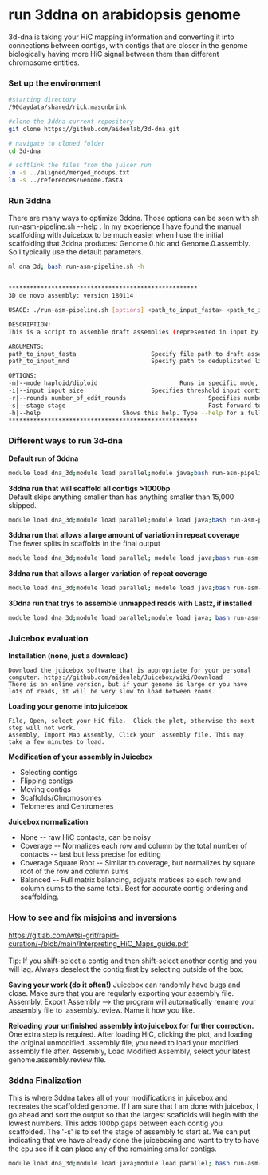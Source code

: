 # run 3ddna on arabidopsis genome

3d-dna is taking your HiC mapping information and converting it into connections between contigs, with contigs that are closer in the genome biologically having more HiC signal between them than different chromosome entities. 


### Set up the environment
```bash
#starting directory
/90daydata/shared/rick.masonbrink

#clone the 3ddna current repository
git clone https://github.com/aidenlab/3d-dna.git

# navigate to cloned folder
cd 3d-dna

# softlink the files from the juicer run
ln -s ../aligned/merged_nodups.txt
ln -s ../references/Genome.fasta
```


### Run 3ddna

There are many ways to optimize 3ddna. Those options can be seen with sh run-asm-pipeline.sh --help . In my experience I have found the manual scaffolding with Juicebox to be much easier when I use the initial scaffolding that 3ddna produces: Genome.0.hic and Genome.0.assembly. So I typically use the default parameters.
```bash
ml dna_3d; bash run-asm-pipeline.sh -h 


*****************************************************
3D de novo assembly: version 180114

USAGE: ./run-asm-pipeline.sh [options] <path_to_input_fasta> <path_to_input_mnd>

DESCRIPTION:
This is a script to assemble draft assemblies (represented in input by draft fasta and deduplicated list of alignments of Hi-C reads to this fasta as produced by the Juicer pipeline) into chromosome-length scaffolds. The script will produce an output fasta file, a Hi-C map of the final assembly, and a few supplementary annotation files to help review the result in Juicebox.

ARGUMENTS:
path_to_input_fasta                     Specify file path to draft assembly fasta file.
path_to_input_mnd                       Specify path to deduplicated list of alignments of Hi-C reads to the draft assembly fasta as produced by the Juicer pipeline: the merged_nodups file (mnd).

OPTIONS:
-m|--mode haploid/diploid                       Runs in specific mode, either haploid or diploid (default is haploid).
-i|--input input_size                   Specifies threshold input contig/scaffold size (default is 15000). Contigs/scaffolds smaller than input_size are going to be ignored.
-r|--rounds number_of_edit_rounds                       Specifies number of iterative rounds for misjoin correction (default is 2).
-s|--stage stage                                        Fast forward to later assembly steps, can be polish, split, seal, merge and finalize.
-h|--help                       Shows this help. Type --help for a full set of options.
*****************************************************
```

### Different ways to run 3d-dna

**Default run of 3ddna**
```bash
module load dna_3d;module load parallel;module java;bash run-asm-pipeline.sh Genome.fasta merged_nodups.txt 
```
**3ddna run that will scaffold all contigs >1000bp** <br>
Default skips anything smaller than has anything smaller than 15,000 skipped.
```bash
module load dna_3d;module load parallel;module load java;bash run-asm-pipeline.sh -i 1000 Genome.fasta merged_nodups.txt 
```
**3ddna run that allows a large amount of variation in repeat coverage** <br>
The fewer splits in scaffolds in the final output <br>
```bash
module load dna_3d;module load parallel; module load java;bash run-asm-pipeline.sh Genome.fasta merged_nodups.txt --editor-repeat-coverage 20
```
**3ddna run that allows a larger variation of repeat coverage**
```bash
module load dna_3d;module load parallel; module load java;bash run-asm-pipeline.sh --editor-repeat-coverage 20 Genome.fasta merged_nodups.txt 
```
**3Ddna run that trys to assemble unmapped reads with Lastz, if installed**
```bash
module load dna_3d;module load parallel;module load java; bash run-asm-pipeline.sh -m diploid Genome.fasta merged_nodups.txt
```

### Juicebox evaluation 

**Installation (none, just a download)**
```
Download the juicebox software that is appropriate for your personal computer. https://github.com/aidenlab/Juicebox/wiki/Download
There is an online version, but if your genome is large or you have lots of reads, it will be very slow to load between zooms.  
```

**Loading your genome into juicebox**
```
File, Open, select your HiC file.  Click the plot, otherwise the next step will not work. 
Assembly, Import Map Assembly, Click your .assembly file. This may take a few minutes to load. 
```

**Modification of your assembly in Juicebox**
* Selecting contigs
* Flipping contigs
* Moving contigs
* Scaffolds/Chromosomes
* Telomeres and Centromeres

**Juicebox normalization**
* None -- raw HiC contacts, can be noisy
* Coverage --  Normalizes each row and column by the total number of contacts -- fast but less precise for editing
* Coverage Square Root -- Similar to coverage, but normalizes by square root of the row and column sums
* Balanced -- Full matrix balancing, adjusts matices so each row and column sums to the same total. Best for accurate contig ordering and scaffolding. 


### How to see and fix misjoins and inversions
https://gitlab.com/wtsi-grit/rapid-curation/-/blob/main/Interpreting_HiC_Maps_guide.pdf <br>
<br>
Tip:  If you shift-select a contig and then shift-select another contig and you will lag. Always deselect the contig first by selecting outside of the box.
<br>

**Saving your work (do it often!)**
Juicebox can randomly have bugs and close. Make sure that you are regularly exporting your assembly file.   <br>
Assembly, Export Assembly  -->  the program will automatically rename your .assembly file to .assembly.review. Name it how you like. <br>

**Reloading your unfinished assembly into juicebox for further correction.** 
One extra step is required. After loading HiC, clicking the plot, and loading the original unmodified .assembly file, you need to load your modified assembly file after. Assembly, Load Modified Assembly, select your latest genome.assembly.review file. 

### 3ddna Finalization 

This is where 3ddna takes all of your modifications in juicebox and recreates the scaffolded genome. If I am sure that I am done with juicebox, I go ahead and sort the output so that the largest scaffolds will begin with the lowest numbers. This adds 100bp gaps between each contig you scaffolded. The '-s' is to set the stage of assembly to start at. We can put  indicating that we have already done the juiceboxing and want to try to have the cpu see if it can place any of the remaining smaller contigs. 

```bash
module load dna_3d;module load java;module load parallel; bash run-asm-pipeline-post-review.sh --sort-output -s seal -i 100 -r Genome.0.review.assembly Genome.fasta merged_nodups.txt
```



